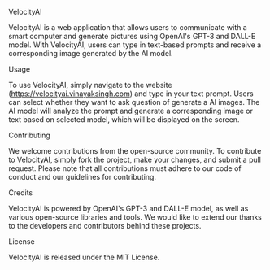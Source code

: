 VelocityAI

VelocityAI is a web application that allows users to communicate with a smart computer and generate pictures using OpenAI's GPT-3 and DALL-E model. With VelocityAI, users can type in text-based prompts and receive a corresponding image generated by the AI model.

Usage

To use VelocityAI, simply navigate to the website (https://velocityai.vinayaksingh.com) and type in your text prompt. Users can select whether they want to ask question of generate a AI images. The AI model will analyze the prompt and generate a corresponding image or text based on selected model, which will be displayed on the screen.

Contributing

We welcome contributions from the open-source community. To contribute to VelocityAI, simply fork the project, make your changes, and submit a pull request. Please note that all contributions must adhere to our code of conduct and our guidelines for contributing.

Credits

VelocityAI is powered by OpenAI's GPT-3 and DALL-E model, as well as various open-source libraries and tools. We would like to extend our thanks to the developers and contributors behind these projects.

License

VelocityAI is released under the MIT License. 